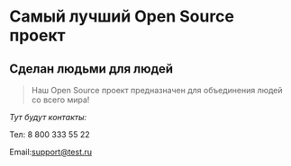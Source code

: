 # Самый лучший Open Source проект

## Сделан людьми для людей

> Наш Open Source проект предназначен для объединения людей со всего мира!

_Тут будут контакты:_

Тел: 8 800 333 55 22

Email:support@test.ru
